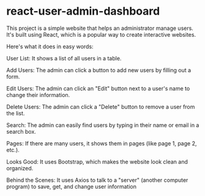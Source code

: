 # react-user-admin-dashboard
This project is a simple website that helps an administrator manage users. It's built using React, which is a popular way to create interactive websites.

Here's what it does in easy words:

User List: It shows a list of all users in a table.

Add Users: The admin can click a button to add new users by filling out a form.

Edit Users: The admin can click an "Edit" button next to a user's name to change their information.

Delete Users: The admin can click a "Delete" button to remove a user from the list.

Search: The admin can easily find users by typing in their name or email in a search box.

Pages: If there are many users, it shows them in pages (like page 1, page 2, etc.).

Looks Good: It uses Bootstrap, which makes the website look clean and organized.

Behind the Scenes: It uses Axios to talk to a "server" (another computer program) to save, get, and change user information
